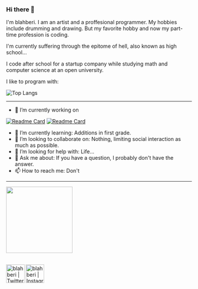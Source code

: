 ### Hi there 👋
I'm blahberi. I am an artist and a proffesional programmer.
My hobbies include drumming and drawing. But my favorite hobby and now my part-time profession is coding.

I'm currently suffering through the epitome of hell, also known as high school...

I code after school for a startup company while studying math and computer science at an open university.

I like to program with:

![Top Langs](https://github-readme-stats.vercel.app/api/top-langs/?username=blahberi&theme=tokyonight)
___

- 🔭 I’m currently working on

[![Readme Card](https://github-readme-stats.vercel.app/api/pin/?username=blahberi&repo=rubiks_cube&theme=tokyonight)](https://github.com/blahberi/rubiks_cube)
[![Readme Card](https://github-readme-stats.vercel.app/api/pin/?username=blahberi&repo=sudoku_solver&theme=tokyonight)](https://github.com/blahberi/sudoku_solver)
- 🌱 I’m currently learning: Additions in first grade.
- 👯 I’m looking to collaborate on: Nothing, limiting social interaction as much as possible.
- 🤔 I’m looking for help with: Life...
- 💬 Ask me about: If you have a question, I probably don't have the answer.
- 📫 How to reach me: Don't
___

<img height="180em" src="https://github-readme-stats.vercel.app/api?username=blahberi&show_icons=true&hide_border=true&&count_private=true&include_all_commits=true&theme=tokyonight" />

<br />
<br />

[<img align="left" alt="blahberi | Twitter" width="50px" src="https://cdn.jsdelivr.net/npm/simple-icons@v3/icons/twitter.svg" />][twitter]
[<img align="left" alt="blahberi | Instagram" width="50px" padding- src="https://cdn.jsdelivr.net/npm/simple-icons@v3/icons/instagram.svg" />][instagram]
<!--
**blahberi/blahberi** is a ✨ _special_ ✨ repository because its `README.md` (this file) appears on your GitHub profile.

Here are some ideas to get you started:

- 🔭 I’m currently working on ...
- 🌱 I’m currently learning ...
- 👯 I’m looking to collaborate on ...
- 🤔 I’m looking for help with ...
- 💬 Ask me about ...
- 📫 How to reach me: ...
- 😄 Pronouns: ...
- ⚡ Fun fact: ...
-->

[twitter]: https://twitter.com/blahberi
[instagram]: https://www.instagram.com/blahberi_art/
